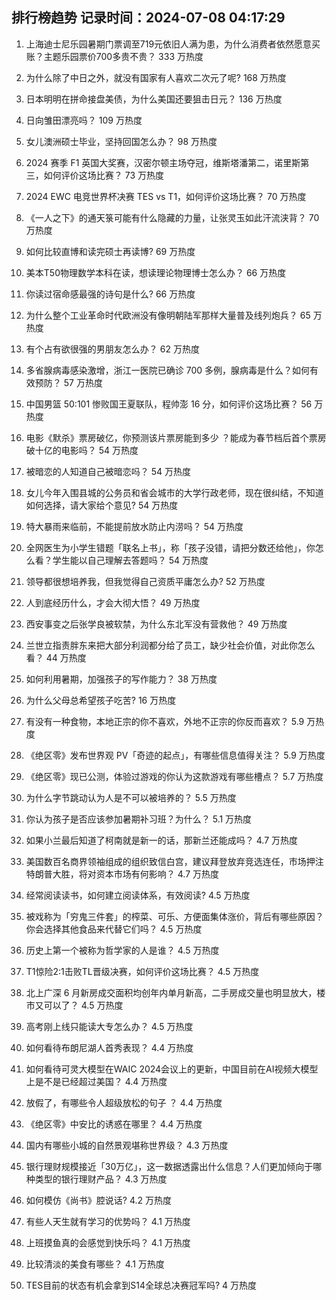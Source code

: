 
## 排行榜趋势 记录时间：2024-07-08 04:17:29
  
  1. 上海迪士尼乐园暑期门票调至719元依旧人满为患，为什么消费者依然愿意买账？主题乐园票价700多贵不贵？ 333 万热度
    
  2. 为什么除了中日之外，就没有国家有人喜欢二次元了呢? 168 万热度
    
  3. 日本明明在拼命接盘美债，为什么美国还要狙击日元？ 136 万热度
    
  4. 日向雏田漂亮吗？ 109 万热度
    
  5. 女儿澳洲硕士毕业，坚持回国怎么办？ 98 万热度
    
  6. 2024 赛季 F1 英国大奖赛，汉密尔顿主场夺冠，维斯塔潘第二，诺里斯第三，如何评价这场比赛？ 73 万热度
    
  7. 2024 EWC 电竞世界杯决赛 TES vs T1，如何评价这场比赛？ 70 万热度
    
  8. 《一人之下》的通天箓可能有什么隐藏的力量，让张灵玉如此汗流浃背？ 70 万热度
    
  9. 如何比较直博和读完硕士再读博? 69 万热度
    
  10. 美本T50物理数学本科在读，想读理论物理博士怎么办？ 66 万热度
    
  11. 你读过宿命感最强的诗句是什么? 66 万热度
    
  12. 为什么整个工业革命时代欧洲没有像明朝陆军那样大量普及线列炮兵？ 65 万热度
    
  13. 有个占有欲很强的男朋友怎么办？ 62 万热度
    
  14. 多省腺病毒感染激增，浙江一医院已确诊 700 多例，腺病毒是什么？如何有效预防？ 57 万热度
    
  15. 中国男篮 50:101 惨败国王夏联队，程帅澎 16 分，如何评价这场比赛？ 56 万热度
    
  16. 电影《默杀》票房破亿，你预测该片票房能到多少 ？能成为春节档后首个票房破十亿的电影吗？ 54 万热度
    
  17. 被暗恋的人知道自己被暗恋吗？ 54 万热度
    
  18. 女儿今年入围县城的公务员和省会城市的大学行政老师，现在很纠结，不知道如何选择，请大家给个意见? 54 万热度
    
  19. 特大暴雨来临前，不能提前放水防止内涝吗？ 54 万热度
    
  20. 全网医生为小学生错题「联名上书」，称「孩子没错，请把分数还给他」，你怎么看？学生能以自己理解去答题吗？ 54 万热度
    
  21. 领导都很想培养我，但我觉得自己资质平庸怎么办? 52 万热度
    
  22. 人到底经历什么，才会大彻大悟？ 49 万热度
    
  23. 西安事变之后张学良被软禁，为什么东北军没有营救他？ 49 万热度
    
  24. 兰世立指责胖东来把大部分利润都分给了员工，缺少社会价值，对此你怎么看？ 44 万热度
    
  25. 如何利用暑期，加强孩子的写作能力？ 38 万热度
    
  26. 为什么父母总希望孩子吃苦? 16 万热度
    
  27. 有没有一种食物，本地正宗的你不喜欢，外地不正宗的你反而喜欢？ 5.9 万热度
    
  28. 《绝区零》发布世界观 PV「奇迹的起点」，有哪些信息值得关注？ 5.9 万热度
    
  29. 《绝区零》现已公测，体验过游戏的你认为这款游戏有哪些槽点？ 5.7 万热度
    
  30. 为什么字节跳动认为人是不可以被培养的？ 5.5 万热度
    
  31. 你认为孩子是否应该参加暑期补习班？为什么？ 5.1 万热度
    
  32. 如果小兰最后知道了柯南就是新一的话，那新兰还能成吗？ 4.7 万热度
    
  33. 美国数百名商界领袖组成的组织致信白宫，建议拜登放弃竞选连任，市场押注特朗普大胜，将对资本市场有何影响？ 4.7 万热度
    
  34. 经常阅读读书，如何建立阅读体系，有效阅读? 4.5 万热度
    
  35. 被戏称为「穷鬼三件套」的榨菜、可乐、方便面集体涨价，背后有哪些原因？你会选择其他食品来代替它们吗？ 4.5 万热度
    
  36. 历史上第一个被称为哲学家的人是谁？ 4.5 万热度
    
  37. T1惊险2:1击败TL晋级决赛，如何评价这场比赛？ 4.5 万热度
    
  38. 北上广深 6 月新房成交面积均创年内单月新高，二手房成交量也明显放大，楼市又可以了？ 4.5 万热度
    
  39. 高考刚上线只能读大专怎么办？ 4.5 万热度
    
  40. 如何看待布朗尼湖人首秀表现？ 4.4 万热度
    
  41. 如何看待可灵大模型在WAIC 2024会议上的更新，中国目前在AI视频大模型上是不是已经超过美国？ 4.4 万热度
    
  42. 放假了，有哪些令人超级放松的句子 ？ 4.4 万热度
    
  43. 《绝区零》中安比的诱惑在哪里？ 4.4 万热度
    
  44. 国内有哪些小城的自然景观堪称世界级？ 4.3 万热度
    
  45. 银行理财规模接近「30万亿」，这一数据透露出什么信息？人们更加倾向于哪种类型的银行理财产品？ 4.3 万热度
    
  46. 如何模仿《尚书》腔说话? 4.2 万热度
    
  47. 有些人天生就有学习的优势吗？ 4.1 万热度
    
  48. 上班摸鱼真的会感觉到快乐吗？ 4.1 万热度
    
  49. 比较清淡的美食有哪些？ 4.1 万热度
    
  50. TES目前的状态有机会拿到S14全球总决赛冠军吗? 4 万热度
    